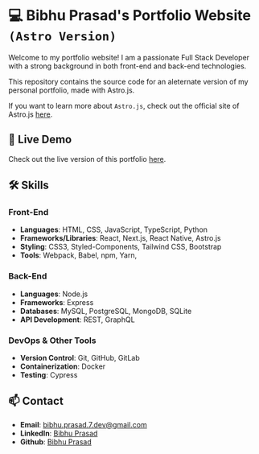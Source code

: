 # 💻 Bibhu Prasad's Portfolio Website `(Astro Version)`

Welcome to my portfolio website! I am a passionate Full Stack Developer with a strong background in both front-end and back-end technologies.

This repository contains the source code for an aleternate version of my personal portfolio, made with Astro.js.

If you want to learn more about `Astro.js`, check out the official site of Astro.js [here](https://astro.build/).

## 🚀 Live Demo

Check out the live version of this portfolio [here](https://astro-portofolio-rouge.vercel.app).

## 🛠️ Skills

### Front-End
- **Languages**: HTML, CSS, JavaScript, TypeScript, Python
- **Frameworks/Libraries**: React, Next.js, React Native, Astro.js
- **Styling**: CSS3, Styled-Components, Tailwind CSS, Bootstrap
- **Tools**: Webpack, Babel, npm, Yarn,

### Back-End
- **Languages**: Node.js
- **Frameworks**: Express
- **Databases**: MySQL, PostgreSQL, MongoDB, SQLite
- **API Development**: REST, GraphQL

### DevOps & Other Tools
- **Version Control**: Git, GitHub, GitLab
- **Containerization**: Docker
- **Testing**: Cypress


## 📫 Contact

- **Email**: bibhu.prasad.7.dev@gmail.com
- **LinkedIn**: [Bibhu Prasad](https://linkedin.com/in/bibhu-prasad-behera-428b24224)
- **Github**: [Bibhu Prasad](https://github.com/bibhu-p)
